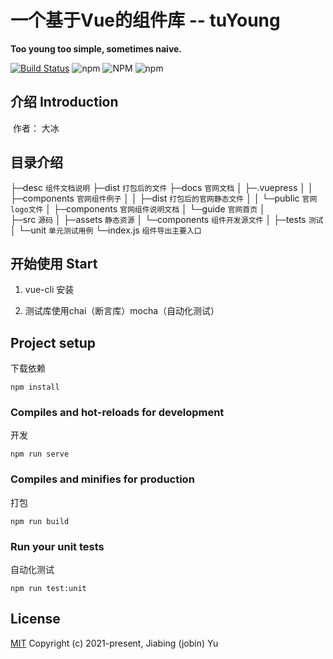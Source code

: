 
# 一个基于Vue的组件库 -- tuYoung 

**Too young too simple, sometimes naive.**

[![Build Status](https://www.travis-ci.com/jobinben/tuYoung-ui.svg?branch=main)](https://www.travis-ci.com/jobinben/tuYoung-ui) ![npm](https://img.shields.io/npm/v/tuyoung?color=1&logo=tuyoung) ![NPM](https://img.shields.io/npm/l/tuyoung) ![npm](https://img.shields.io/npm/dy/tuyoung)



## 介绍 Introduction
​	作者： 大冰

## 目录介绍

├─desc `组件文档说明`
├─dist `打包后的文件`
├─docs `官网文档`
│  ├─.vuepress
│  │  ├─components `官网组件例子`
│  │  ├─dist `打包后的官网静态文件`
│  │  └─public `官网logo文件`
│  ├─components `官网组件说明文档`
│  └─guide  `官网首页`
│     
├─src `源码`
│  ├─assets `静态资源`
│  └─components  `组件开发源文件`
│ 
├─tests `测试`
│  └─unit  `单元测试用例`
└─index.js `组件导出主要入口`




## 开始使用 Start
1. vue-cli 安装

2. 测试库使用chai（断言库）mocha（自动化测试）

## Project setup
下载依赖
```
npm install
```

### Compiles and hot-reloads for development
开发
```
npm run serve
```

### Compiles and minifies for production
打包
```
npm run build
```

### Run your unit tests
自动化测试
```
npm run test:unit
```

## License
[MIT](https://opensource.org/licenses/MIT)
Copyright (c) 2021-present, Jiabing (jobin) Yu


